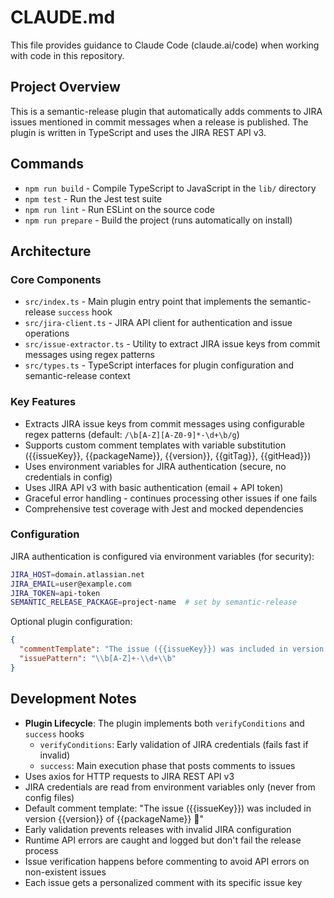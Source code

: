 # CLAUDE.md

This file provides guidance to Claude Code (claude.ai/code) when working with code in this repository.

## Project Overview

This is a semantic-release plugin that automatically adds comments to JIRA issues mentioned in commit messages when a release is published. The plugin is written in TypeScript and uses the JIRA REST API v3.

## Commands

- `npm run build` - Compile TypeScript to JavaScript in the `lib/` directory
- `npm test` - Run the Jest test suite
- `npm run lint` - Run ESLint on the source code
- `npm run prepare` - Build the project (runs automatically on install)

## Architecture

### Core Components

- `src/index.ts` - Main plugin entry point that implements the semantic-release `success` hook
- `src/jira-client.ts` - JIRA API client for authentication and issue operations
- `src/issue-extractor.ts` - Utility to extract JIRA issue keys from commit messages using regex patterns
- `src/types.ts` - TypeScript interfaces for plugin configuration and semantic-release context

### Key Features

- Extracts JIRA issue keys from commit messages using configurable regex patterns (default: `/\b[A-Z][A-Z0-9]*-\d+\b/g`)
- Supports custom comment templates with variable substitution ({{issueKey}}, {{packageName}}, {{version}}, {{gitTag}}, {{gitHead}})
- Uses environment variables for JIRA authentication (secure, no credentials in config)
- Uses JIRA API v3 with basic authentication (email + API token)
- Graceful error handling - continues processing other issues if one fails
- Comprehensive test coverage with Jest and mocked dependencies

### Configuration

JIRA authentication is configured via environment variables (for security):

```bash
JIRA_HOST=domain.atlassian.net
JIRA_EMAIL=user@example.com
JIRA_TOKEN=api-token
SEMANTIC_RELEASE_PACKAGE=project-name  # set by semantic-release
```

Optional plugin configuration:

```json
{
  "commentTemplate": "The issue ({{issueKey}}) was included in version {{version}} of {{packageName}} 🎉",
  "issuePattern": "\\b[A-Z]+-\\d+\\b"
}
```

## Development Notes

- **Plugin Lifecycle**: The plugin implements both `verifyConditions` and `success` hooks
  - `verifyConditions`: Early validation of JIRA credentials (fails fast if invalid)
  - `success`: Main execution phase that posts comments to issues
- Uses axios for HTTP requests to JIRA REST API v3
- JIRA credentials are read from environment variables only (never from config files)
- Default comment template: "The issue ({{issueKey}}) was included in version {{version}} of {{packageName}} 🎉"
- Early validation prevents releases with invalid JIRA configuration
- Runtime API errors are caught and logged but don't fail the release process
- Issue verification happens before commenting to avoid API errors on non-existent issues  
- Each issue gets a personalized comment with its specific issue key
